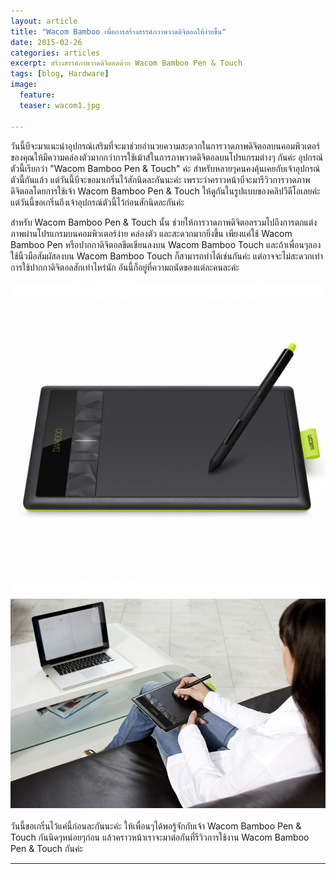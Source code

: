 ```yaml
---
layout: article
title: "Wacom Bamboo เพื่อการสร้างสรรค์ภวาพวาดดิจิตอลให้ง่ายขึ้น"
date: 2015-02-26
categories: articles
excerpt: สร้างสรรค์ภาพวาดดิจิตอลด้วย Wacom Bamboo Pen & Touch
tags: [blog, Hardware]
image:
  feature: 
  teaser: wacom1.jpg

---
```


วันนี้บีจะมาแนะนำอุปกรณ์เสริมที่จะมาช่วยอำนวยความสะดวกในการวาดภาพดิจิตอลบนคอมพิวเตอร์ของคุณให้มีความคล่องตัวมากกว่าการใช้เม้าส์ในการภาพวาดดิจิตอลบนโปรแกรมต่างๆ กันค่ะ อุปกรณ์ตัวนี้เรียกว่า "Wacom Bamboo Pen & Touch" ค่ะ สำหรับหลายๆคนคงคุ้นเคยกับเจ้าอุปกรณ์ตัวนี้กันแล้ว แต่วันนี้บีจะขอมาเกริ่นไว้สักนิดละกันนะค่ะ เพราะว่าคราวหน้าบีจะมารีวิวการวาดภาพดิจิตอลโดยการใช้เจ้า Wacom Bamboo Pen & Touch ให้ดูกันในรูปแบบของคลิปวีดีโอเลยค่ะ แต่วันนี้ขอเกริ่นถึงเจ้าอุปกรณ์ตัวนี้ไว้ก่อนสักนิดละกันค่ะ

สำหรับ Wacom Bamboo Pen & Touch  นั้น ช่วยให้การวาดภาพดิจิตอลรวมไปถึงการตกแต่งภาพผ่านโปรแกรมบนคอมพิวเตอร์ง่าย คล่องตัว และสะดวกมากยิ่งขึ้น เพียงแค่ใช้ Wacom Bamboo Pen หรือปากกาดิจิตอลขีดเขียนลงบน Wacom Bamboo Touch และถ้าเพื่อนๆลองใช้นิ้วมือสัมผัสลงบน Wacom Bamboo Touch ก็สามารถทำได้เช่นกันค่ะ แต่อาจจะไม่สะดวกเท่าการใช้ปากกาดิจิตอลสักเท่าไหร่นัก อันนี้ก็อยู่ที่ความถนัดของแต่ละคนละค่ะ 

<center><a href="http://fr.shop.wacom.eu/produits/bamboo/bamboo-pen-und-touch//557" target="_blank"><img title="วาดดิจิตอลด้วย Wacom Bamboo" src="https://github.com/elapaint/elapaint.github.io/blob/master/images/wacom2.jpg?raw=true" alt="วาดดิจิตอลด้วย Wacom Bamboo"></a></center>

<center><a href="http://fr.shop.wacom.eu/produits/bamboo/bamboo-pen-und-touch//557" target="_blank"><img  title="วาดดิจิตอลด้วย Wacom Bamboo" src="https://github.com/elapaint/elapaint.github.io/blob/master/images/wacom3.jpg?raw=true" alt="วาดดิจิตอลด้วย Wacom Bamboo"></a></center>

<br>
วันนี้ขอเกริ่นไว้แค่นี้ก่อนละกันนะค่ะ ให้เพื่อนๆได้พอรู้จักกับเจ้า Wacom Bamboo Pen & Touch กันนิดๆหน่อยๆก่อน แล้วคราวหน้าเราจะมาต่อกันที่รีวิวการใช้งาน Wacom Bamboo Pen & Touch กันค่ะ

----------


<div class="fb-comments" data-href="http://www.elapaint.com//articles/Wacom-Bamboo/" data-numposts="5" data-colorscheme="light"></div>

<div id="fb-root"></div>
<script>(function(d, s, id) {
  var js, fjs = d.getElementsByTagName(s)[0];
  if (d.getElementById(id)) return;
  js = d.createElement(s); js.id = id;
  js.src = "//connect.facebook.net/en_US/sdk.js#xfbml=1&version=v2.0";
  fjs.parentNode.insertBefore(js, fjs);
}(document, 'script', 'facebook-jssdk'));</script>

<div class="fb-like" data-href="http://www.elapaint.com//articles/Wacom-Bamboo/" data-layout="standard" data-action="like" data-show-faces="true" data-share="false"></div>


